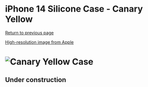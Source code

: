 # iPhone 14 Silicone Case - Canary Yellow

[Return to previous page](/iphone_14)

[High-resolution image from Apple](https://store.storeimages.cdn-apple.com/8756/as-images.apple.com/is//MQU73?wid=4500&hei=4500&fmt=png)

# ![Canary Yellow Case](/everyphone/MQU73.png)

## Under construction
